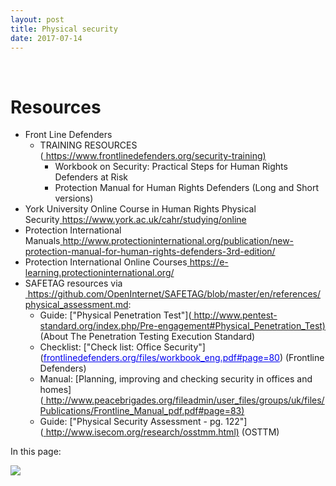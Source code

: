 ```yaml
---
layout: post
title: Physical security
date: 2017-07-14
---
```


<body class="mceContentBody aui-theme-default wiki-content fullsize">
<p> </p> <div class="contentLayout2">
<div class="columnLayout two-equal" data-layout="two-equal">
<div class="cell normal" data-type="normal">
<div class="innerCell">
<h1>Resources</h1><ul><li>Front Line Defenders<br class="atl-forced-newline"/><ul><li>TRAINING RESOURCES (<a href="https://www.frontlinedefenders.org/security-training%29"><span style="color: rgb(0,0,238);"> </span></a><a class="external-link" href="https://www.frontlinedefenders.org/security-training)+" rel="nofollow">https://www.frontlinedefenders.org/security-training)</a></li></ul><ul><li style="list-style-type: none;background-image: none;"><ul><li>Workbook on Security: Practical Steps for Human Rights Defenders at Risk</li></ul></li></ul><ul><li style="list-style-type: none;background-image: none;"><ul><li>Protection Manual for Human Rights Defenders (Long and Short versions)</li></ul></li></ul></li><li>York University Online Course in Human Rights Physical Security<a href="https://www.york.ac.uk/cahr/studying/online"><span style="color: rgb(0,0,238);"> </span></a><a class="external-link" href="https://www.york.ac.uk/cahr/studying/online+" rel="nofollow">https://www.york.ac.uk/cahr/studying/online</a> </li><li>Protection International Manuals<a href="http://www.protectioninternational.org/publication/new-protection-manual-for-human-rights-defenders-3rd-edition/"><span style="color: rgb(0,0,238);"> </span></a><a class="external-link" href="http://www.protectioninternational.org/publication/new-protection-manual-for-human-rights-defenders-3rd-edition/+" rel="nofollow">http://www.protectioninternational.org/publication/new-protection-manual-for-human-rights-defenders-3rd-edition/</a> </li><li>Protection International Online Courses<a href="https://e-learning.protectioninternational.org/"><span style="color: rgb(0,0,238);"> </span></a><a class="external-link" href="https://e-learning.protectioninternational.org/+" rel="nofollow">https://e-learning.protectioninternational.org/</a></li><li>SAFETAG resources via <a href="https://github.com/OpenInternet/SAFETAG/blob/master/en/references/physical_assessment.md"><span style="color: rgb(0,0,238);"> </span></a><a class="external-link" href="https://github.com/OpenInternet/SAFETAG/blob/master/en/references/physical_assessment.md+" rel="nofollow">https://github.com/OpenInternet/SAFETAG/blob/master/en/references/physical_assessment.md</a>: <ul><li>Guide: ["Physical Penetration Test"](<a href="http://www.pentest-standard.org/index.php/Pre-engagement#Physical_Penetration_Test%29"><span style="color: rgb(0,0,238);"> </span></a><a class="external-link" href="http://www.pentest-standard.org/index.php/Pre-engagement#Physical_Penetration_Test)+" rel="nofollow">http://www.pentest-standard.org/index.php/Pre-engagement#Physical_Penetration_Test)</a> (About The Penetration Testing Execution Standard) </li><li>Checklist: ["Check list: Office Security"](<a href="http://frontlinedefenders.org/files/workbook_eng.pdf#page=80"><span style="color: rgb(0,0,238);"><span style="text-decoration: underline;">frontlinedefenders.org/files/workbook_eng.pdf#page=80</span></span></a>) (Frontline Defenders) </li><li>Manual: [Planning, improving and checking security in offices and homes](<a href="http://www.peacebrigades.org/fileadmin/user_files/groups/uk/files/Publications/Frontline_Manual_pdf.pdf#page=83%29"><span style="color: rgb(0,0,238);"> </span></a><a class="external-link" href="http://www.peacebrigades.org/fileadmin/user_files/groups/uk/files/Publications/Frontline_Manual_pdf.pdf#page=83)+" rel="nofollow">http://www.peacebrigades.org/fileadmin/user_files/groups/uk/files/Publications/Frontline_Manual_pdf.pdf#page=83)</a> </li><li>Guide: ["Physical Security Assessment - pg. 122"](<a href="http://www.isecom.org/research/osstmm.html%29"><span style="color: rgb(0,0,238);"> </span></a><a class="external-link" href="http://www.isecom.org/research/osstmm.html)+" rel="nofollow">http://www.isecom.org/research/osstmm.html)</a> (OSTTM)</li></ul></li></ul></div>
</div>
<div class="cell normal" data-type="normal">
<div class="innerCell">
<p>In this page:</p><p><img class="editor-inline-macro" data-macro-id="f8dcaa26-8354-49f9-94f1-3b75bc97ae2d" data-macro-name="toc" data-macro-schema-version="1" src="/plugins/servlet/confluence/placeholder/macro?definition=e3RvY30&amp;locale=en_GB&amp;version=2"/></p></div>
</div>
</div>
</div>
<p> </p>
</body>